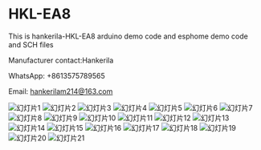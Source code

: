 # HKL-EA8
This is hankerila-HKL-EA8 arduino demo code and esphome demo code and SCH files

Manufacturer contact:Hankerila

WhatsApp: +8613575789565

Email: hankerilam214@163.com

![幻灯片1](https://github.com/user-attachments/assets/2b51b5b0-3ed2-44fc-966a-8f4870e9d456)
![幻灯片2](https://github.com/user-attachments/assets/b2d1f931-7286-49c6-8669-2acf40faa5d0)
![幻灯片3](https://github.com/user-attachments/assets/38d7e95f-cf9b-4133-bb1b-96d7b3b61465)
![幻灯片4](https://github.com/user-attachments/assets/0a2d9cd2-657f-4624-b4c9-010352b9dc1a)
![幻灯片5](https://github.com/user-attachments/assets/9f1a51c5-7ee0-4193-a0f8-7235a94e47c1)
![幻灯片6](https://github.com/user-attachments/assets/30af3e4e-e2a0-4776-a086-9511da2c8c51)
![幻灯片7](https://github.com/user-attachments/assets/17311b35-69f3-4562-a7a7-411716be9655)
![幻灯片8](https://github.com/user-attachments/assets/1079d41f-a1dd-4623-ae15-6bd01f246456)
![幻灯片9](https://github.com/user-attachments/assets/47ca5567-c109-4e79-a313-bdfa404a4104)
![幻灯片10](https://github.com/user-attachments/assets/ecd2ce27-d3c8-477c-a333-7ccfe37930ef)
![幻灯片11](https://github.com/user-attachments/assets/31d2cbcf-ca62-4764-80cf-d2fc9346d251)
![幻灯片12](https://github.com/user-attachments/assets/f27cdb8a-91b3-4144-8af6-0baabf63fa71)
![幻灯片13](https://github.com/user-attachments/assets/669189da-f0a0-4a9c-951f-9d89928753a3)
![幻灯片14](https://github.com/user-attachments/assets/4aaf1564-e645-40f6-ab7d-342b33d5ea59)
![幻灯片15](https://github.com/user-attachments/assets/dcf32111-c39e-48ae-940a-fa900e755d79)
![幻灯片16](https://github.com/user-attachments/assets/5b4e684c-2283-4eac-b9e3-a4803b7f8f44)
![幻灯片17](https://github.com/user-attachments/assets/b8e5082c-676a-4296-9454-bc4c689e26de)
![幻灯片18](https://github.com/user-attachments/assets/47e369d8-27f2-468a-ace9-8e701e7b492b)
![幻灯片19](https://github.com/user-attachments/assets/5935986b-2870-4ed4-b89e-5a3cf984fa20)
![幻灯片20](https://github.com/user-attachments/assets/06e778d9-b1f5-49eb-9b93-45bc54172ef2)
![幻灯片21](https://github.com/user-attachments/assets/028bc3ad-4d2e-40d6-909e-ea100a83914c)
























